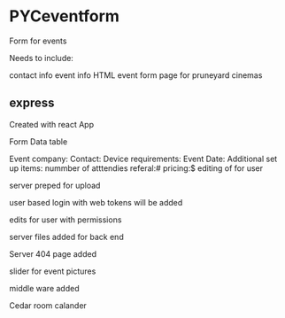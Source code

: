 # PYCeventform

Form for events

Needs to include:

contact info
event info
HTML event form page for pruneyard cinemas

express
-----------------------------------------------------------------------------------------------------------------------------------------------------------

Created with react App

Form Data table

Event company:
Contact:
Device requirements:
Event Date:
Additional set up items:
nummber of atttendies
referal:#
pricing:$
editing of for user

server preped for upload

user based login with web tokens will be added

edits for user with permissions

server files added for back end
  
Server 404 page added 

slider for event pictures

middle ware added

Cedar room calander
